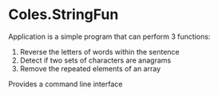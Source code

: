# Coles.StringFun

Application is a simple program that can perform 3 functions:

1. Reverse the letters of words within the sentence
2. Detect if two sets of characters are anagrams
3. Remove the repeated elements of an array


Provides a command line interface

